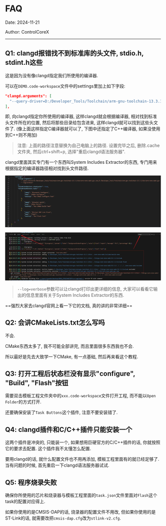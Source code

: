 # FAQ

Date: 2024-11-21

Author: ControlCoreX

---



## Q1: clangd报错找不到标准库的头文件, stdio.h, stdint.h这些

这是因为没有像clangd指定我们所使用的编译器.

可以在`DEMO.code-workspace`文件中的settings里加上如下字段:

```json
"clangd.arguments": [
  "--query-driver=D:/Developer_Tools/Toolchain/arm-gnu-toolchain-13.3.1/bin/arm-none-eabi-gcc.exe"
],
```

即, 向clangd指定你所使用的编译器, 这样clangd就会根据编译器, 相对找到标准头文件所在的位置, 然后将那些目录给包含进来, 这样clangd就可以找到这些头文件了. (像上面这样指定C编译器就可以了, 下图中还指定了C++编译器, 如果没使用到C++则不用加)

> 注意: 上面的路径注意替换为自己电脑上的路径. 设置完毕之后, 删除.cache文件夹, 然后ctrl+shift+p, 选择"重启clangd语法服务器".

clangd里面其实专门有一个东西叫System Includes Extractor的东西, 专门用来根据指定的编译器路径相对找到头文件路径.

![](Picutres/微信图片_20241121230129.jpg)

![](Picutres/微信图片_20241121230141.jpg)

> `--log=verbose`参数可以让clangd打印出更详细的信息, 大家可以看看它输出的信息里面有关于System Includes Extractor的东西.

==强烈大家去clangd官网上看一下它的文档, 真的讲的非常详细==



## Q2: 会讲CMakeLists.txt怎么写吗

不会.

CMake东西太多了, 我不可能全部讲完, 而且里面很多东西我也不会.

所以最好是先去大致学一下CMake, 有一点基础, 然后再来看这个教程.



## Q3: 打开工程后状态栏没有显示"configure", "Build", "Flash"按钮

需要双击模板工程文件夹中的`xxx.code-workspace`文件打开工程, 而不能以`Open Folder`的方式打开.

还要确保安装了`Task Buttons`这个插件, 注意不要安装错了.



## Q4: clangd插件和C/C++插件只能安装一个

这两个插件是冲突的, 只能装一个, 如果想用巨硬官方的C/C++插件的话, 你就按照它的要求去配置. 这个插件我不太懂怎么配置.

要用clangd的话, 就什么配置文件也不用再添加, 模板工程里面有的就已经足够了.
当有问题的时候, 首先重启一下clangd语法服务器试试.



## Q5: 程序烧录失败

确保你所使用的芯片和烧录器与模板工程里面的`task.json`文件里面对`Flash`这个task的配置对应得上.

如果你使用的是CMSIS-DAP的话, 烧录器的配置文件不用改, 但如果你使用的是ST-Link的话, 就需要改把`cmsis-dap.cfg`改为`stlink-v2.cfg`.
